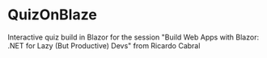 # QuizOnBlaze
Interactive quiz build in Blazor for the session "Build Web Apps with Blazor: .NET for Lazy (But Productive) Devs" from Ricardo Cabral
